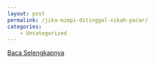 ```yaml
---
layout: post
permalink: /jika-mimpi-ditinggal-nikah-pacar/
categories:
    - Uncategorized
---
```


[Baca Selengkapnya](/10)